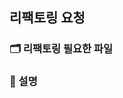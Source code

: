 ## 리팩토링 요청

### 🗂 리팩토링 필요한 파일

<!-- ex) Button 컴포넌트, rankPage -->

### 📌 설명

<!-- 문제에 대한 간결하고 분명한 설명 -->
